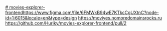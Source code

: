 [# movies-explorer-frontend](https://www.figma.com/file/6FMWkB94wE7KTkcCgUXtnC?node-id=1:6015&locale=en&type=design)https://www.figma.com/file/6FMWkB94wE7KTkcCgUXtnC?node-id=1:6015&locale=en&type=design
https://moviyes.nomoredomainsrocks.ru
https://github.com/Huriky/movies-explorer-frontend/pull/2
